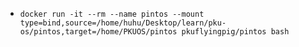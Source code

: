 - ```
  docker run -it --rm --name pintos --mount type=bind,source=/home/huhu/Desktop/learn/pku-os/pintos,target=/home/PKUOS/pintos pkuflyingpig/pintos bash
  ```